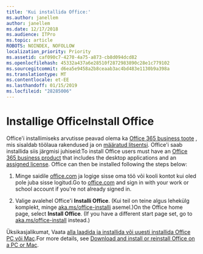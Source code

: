 ```yaml
---
title: 'Kui installida Office:'
ms.author: janellem
author: janellem
ms.date: 12/17/2018
ms.audience: ITPro
ms.topic: article
ROBOTS: NOINDEX, NOFOLLOW
localization_priority: Priority
ms.assetid: caf090c7-4270-4a75-a873-cb8d094dcd82
ms.openlocfilehash: 45332a437a6e28510f2872983890c28e1c779102
ms.sourcegitcommit: d6ea5e9458a2b8ceaab3ac4bd483e1130b9a398a
ms.translationtype: MT
ms.contentlocale: et-EE
ms.lasthandoff: 01/15/2019
ms.locfileid: "28285006"
---
```

# <a name="install-office"></a><span data-ttu-id="f2c1a-102">Installige Office</span><span class="sxs-lookup"><span data-stu-id="f2c1a-102">Install Office</span></span>

<span data-ttu-id="f2c1a-p101">Office'i installimiseks arvutisse peavad olema ka [Office 365 business toote](https://support.office.com/article/f8ab5e25-bf3f-4a47-b264-174b1ee925fd.aspx) , mis sisaldab töölaua rakendused ja on [määratud litsentsi](https://docs.microsoft.com/office365/admin/subscriptions-and-billing/assign-licenses-to-users). Office'i saab installida siis järgmisi juhiseid:</span><span class="sxs-lookup"><span data-stu-id="f2c1a-p101">To install Office users must have an [Office 365 business product](https://support.office.com/article/f8ab5e25-bf3f-4a47-b264-174b1ee925fd.aspx) that includes the desktop applications and an [assigned license](https://docs.microsoft.com/office365/admin/subscriptions-and-billing/assign-licenses-to-users). Office can then be installed following the steps below:</span></span>
  
1. <span data-ttu-id="f2c1a-105">Minge saidile [office.com](https://www.office.com) ja logige sisse oma töö või kooli kontot kui oled pole juba sisse logitud.</span><span class="sxs-lookup"><span data-stu-id="f2c1a-105">Go to [office.com](https://www.office.com) and sign in with your work or school account if you're not already signed in.</span></span> 
    
2. <span data-ttu-id="f2c1a-p102">Valige avalehel Office'i **Installi Office**. (Kui teil on teine algus lehekülg komplekt, minge [aka.ms/office-installi](https://aka.ms/office-install) asemel.)</span><span class="sxs-lookup"><span data-stu-id="f2c1a-p102">On the Office home page, select **Install Office**. (If you have a different start page set, go to [aka.ms/office-install](https://aka.ms/office-install) instead.)</span></span> 
    
<span data-ttu-id="f2c1a-108">Üksikasjalikumat, Vaata [alla laadida ja installida või uuesti installida Office PC või Mac](https://support.office.com/article/4414eaaf-0478-48be-9c42-23adc4716658.aspx).</span><span class="sxs-lookup"><span data-stu-id="f2c1a-108">For more details, see [Download and install or reinstall Office on a PC or Mac](https://support.office.com/article/4414eaaf-0478-48be-9c42-23adc4716658.aspx).</span></span>
  

